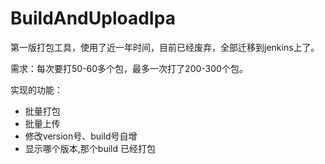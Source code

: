 # BuildAndUploadIpa
第一版打包工具，使用了近一年时间，目前已经废弃，全部迁移到jenkins上了。

需求：每次要打50-60多个包，最多一次打了200-300个包。

实现的功能：
- 批量打包
- 批量上传
- 修改version号、build号自增
- 显示哪个版本,那个build 已经打包
